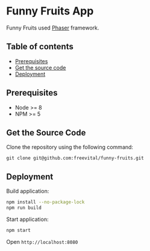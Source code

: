 # Funny Fruits App
Funny Fruits used [Phaser](http://phaser.io/) framework.

## Table of contents
* [Prerequisites](#prerequisites)
* [Get the source code](#get-the-source-code)
* [Deployment](#deployment)

## Prerequisites
- Node >= 8
- NPM >= 5

## Get the Source Code
Clone the repository using the following command:
```
git clone git@github.com:freevital/funny-fruits.git
```

## Deployment
Build application:
```bash
npm install --no-package-lock
npm run build
```

Start application:
```bash
npm start
```

Open `http://localhost:8080`